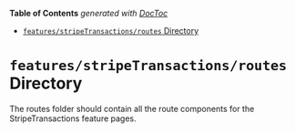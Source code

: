 <!-- START doctoc generated TOC please keep comment here to allow auto update -->
<!-- DON'T EDIT THIS SECTION, INSTEAD RE-RUN doctoc TO UPDATE -->

**Table of Contents** _generated with [DocToc](https://github.com/thlorenz/doctoc)_

- [`features/stripeTransactions/routes` Directory](#featuresstripetransactionsroutes-directory)

<!-- END doctoc generated TOC please keep comment here to allow auto update -->

# `features/stripeTransactions/routes` Directory

The routes folder should contain all the route components for the StripeTransactions feature pages.
